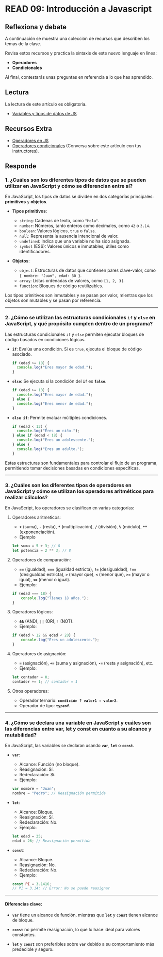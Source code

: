 # READ 09: Introducción a Javascript

## Reflexiona y debate

A continuación se muestra una colección de recursos que describen los temas de la clase.

Revisa estos recursos y practica la sintaxis de este nuevo lenguaje en línea:

- **Operadores**
- **Condicionales**

Al final, contestarás unas preguntas en referencia a lo que has aprendido.

## Lectura

La lectura de este artículo es obligatoria.

- [Variables y tipos de datos de JS](#)

## Recursos Extra

- [Operadores en JS](#)
- [Operadores condicionales](#) (Conversa sobre este artículo con tus instructores).

## Responde

### 1. ¿Cuáles son los diferentes tipos de datos que se pueden utilizar en JavaScript y cómo se diferencian entre sí?

En JavaScript, los tipos de datos se dividen en dos categorías principales: **primitivos** y **objetos**.

- **Tipos primitivos**:

  - `string`: Cadenas de texto, como `"Hola"`.
  - `number`: Números, tanto enteros como decimales, como `42` o `3.14`.
  - `boolean`: Valores lógicos, `true` o `false`.
  - `null`: Representa la ausencia intencional de valor.
  - `undefined`: Indica que una variable no ha sido asignada.
  - `symbol` (ES6): Valores únicos e inmutables, útiles como identificadores.

- **Objetos**:
  - `object`: Estructuras de datos que contienen pares clave-valor, como `{ nombre: "Juan", edad: 30 }`.
  - `array`: Listas ordenadas de valores, como `[1, 2, 3]`.
  - `function`: Bloques de código reutilizables.

Los tipos primitivos son inmutables y se pasan por valor, mientras que los objetos son mutables y se pasan por referencia.

---

### 2. ¿Cómo se utilizan las estructuras condicionales `if` y `else` en JavaScript, y qué propósito cumplen dentro de un programa?

Las estructuras condicionales `if` y `else` permiten ejecutar bloques de código basados en condiciones lógicas.

- **`if`**: Evalúa una condición. Si es `true`, ejecuta el bloque de código asociado.

  ```javascript
  if (edad >= 18) {
    console.log("Eres mayor de edad.");
  }
  ```

- **`else`**: Se ejecuta si la condición del **`if`** es **`false`**.

  ```javascript
  if (edad >= 18) {
    console.log("Eres mayor de edad.");
  } else {
    console.log("Eres menor de edad.");
  }
  ```

- **`else if`**: Permite evaluar múltiples condiciones.

  ```javascript
  if (edad < 13) {
    console.log("Eres un niño.");
  } else if (edad < 18) {
    console.log("Eres un adolescente.");
  } else {
    console.log("Eres un adulto.");
  }
  ```
Estas estructuras son fundamentales para controlar el flujo de un programa, permitiendo tomar decisiones basadas en condiciones específicas.

---

### 3. ¿Cuáles son los diferentes tipos de operadores en JavaScript y cómo se utilizan los operadores aritméticos para realizar cálculos? ###

En JavaScript, los operadores se clasifican en varias categorías: 

1. Operadores aritmeticos:
    - **`+`** (suma), **`-`** (resta), **`*`** (multiplicación), **`/`** (división), **`%`** (módulo), **`**`** (exponenciación).
    - Ejemplo

    ```javascript
    let suma = 5 + 3; // 8
    let potencia = 2 ** 3; // 8
    ```
2. Operadores de comparación:
    - **`==`** (igualdad), **`===`** (igualdad estricta), **`!=`** (desigualdad), **`!==`** (desigualdad estricta), **`>`** (mayor que), **`<`** (menor que), **`>=`** (mayor o igual), **`<=`** (menor o igual).
    - Ejemplo:

    ```javascript
    if (edad === 18) {
        console.log("Tienes 18 años.");
    }
    ```
3. Operadores lógicos:
    - **`&&`** (AND), **`||`** (OR), **`!`** (NOT).
    - Ejemplo:

    ```javascript
    if (edad > 12 && edad < 20) {
        console.log("Eres un adolescente.");
    }
    ```

4. Operadores de asignación:
    - **`=`** (asignación), **`+=`** (suma y asignación), **`-=`** (resta y asignación), etc.
    - Ejemplo:

    ```javascript
    let contador = 0;
    contador += 1; // contador = 1
    ```
5. Otros operadores:
    - Operador ternario: **`condición ? valor1 : valor2`**.
    - Operador de tipo: **`typeof`**.

---

### 4. ¿Cómo se declara una variable en JavaScript y cuáles son las diferencias entre var, let y const en cuanto a su alcance y mutabilidad? ###

En JavaScript, las variables se declaran usando **`var`**, **`let`** o **`const`**.

- **`var`**:
    - Alcance: Función (no bloque).
    - Reasignación: Sí.
    - Redeclaración: Sí.
    - Ejemplo:

    ```javascript
    var nombre = "Juan";
    nombre = "Pedro"; // Reasignación permitida
    ```
- **`let`**:
    - Alcance: Bloque.
    - Reasignación: Sí.
    - Redeclaración: No.
    - Ejemplo:

    ```javascript
    let edad = 25;
    edad = 26; // Reasignación permitida
    ```
- **`const`**:
    - Alcance: Bloque.
    - Reasignación: No.
    - Redeclaración: No.
    - Ejemplo:

    ```javascript
    const PI = 3.1416;
    // PI = 3.14; // Error: No se puede reasignar
    ```

---

 #### Diferencias clave: #### 

 - **`var`** tiene un alcance de función, mientras que **`let`** y **`const`** tienen alcance de bloque.

- **`const`** no permite reasignación, lo que lo hace ideal para valores constantes.

- **`let`** y **`const`** son preferibles sobre **`var`** debido a su comportamiento más predecible y seguro.
